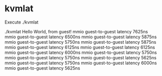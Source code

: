 # kvmlat

Execute ./kvmlat

./kvmlat
Hello World, from guest!
mmio guest-to-guest latency 7625ns
mmio guest-to-guest latency 6500ns
mmio guest-to-guest latency 5875ns
mmio guest-to-guest latency 5750ns
mmio guest-to-guest latency 5875ns
mmio guest-to-guest latency 6125ns
mmio guest-to-guest latency 6125ns
mmio guest-to-guest latency 6000ns
mmio guest-to-guest latency 5750ns
mmio guest-to-guest latency 5750ns
mmio guest-to-guest latency 5625ns
mmio guest-to-guest latency 5750ns
mmio guest-to-guest latency 6000ns
mmio guest-to-guest latency 5625ns

